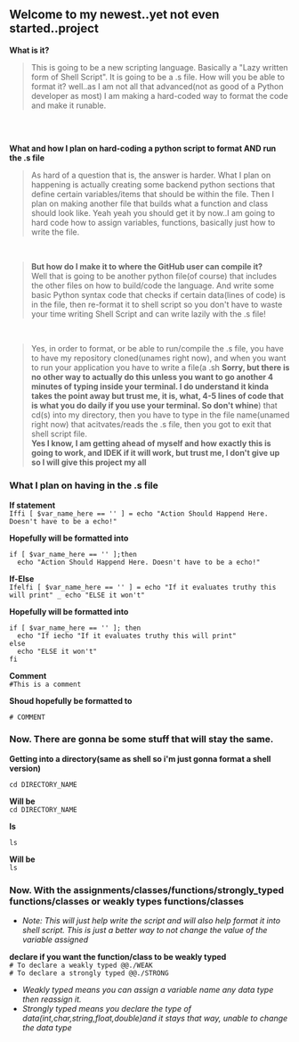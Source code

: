 ## Welcome to my newest..yet not even started..project

__What is it?__
> This is going to be a new scripting language. Basically a "Lazy written form of Shell Script". It is going to be a .s file.
How will you be able to format it? well..as I am not all that advanced(not as good of a Python developer as most) I am making a
hard-coded way to format the code and make it runable.
## ##
<br>


__What and how I plan on hard-coding a python script to format AND run the .s file__
<br>
> As hard of a question that is, the answer is harder. What I plan on happening is actually creating some backend python sections
that define certain variables/items that should be within the file. Then I plan on making another file that builds what a function
and class should look like. Yeah yeah you should get it by now..I am going to hard code how to assign variables, functions, basically just how to write the file.

<br>

> __But how do I make it to where the GitHub user can compile it?__ <br>Well that is going to be another python file(of course) that includes the other files on how to build/code the language. And write some basic Python syntax code that checks if certain data(lines of code) is in the file, then re-format it to shell script so you don't have to waste your time writing Shell Script and can write lazily with the .s file!

<br>

> Yes, in order to format, or be able to run/compile the .s file, you have to have my repository cloned(unames right now), and when you want to run your application you have to write a file(a .sh __Sorry, but there is no other way to actually do this unless you want to go another 4 minutes of typing inside your terminal. I do understand it kinda takes the point away but trust me, it is, what, 4-5 lines of code that is what you do daily if you use your terminal. So don't whine__) that cd(s) into my directory, then you have to type in the file name(unamed right now) that acitvates/reads the .s file, then you got to exit that shell script file.<br>__Yes I know, I am getting ahead of myself and how exactly this is going to work, and IDEK if it will work, but trust me, I don't give up so I will give this project my all__


### What I plan on having in the .s file

__If statement__<br>
```Iffi [ $var_name_here == '' ] = echo "Action Should Happend Here. Doesn't have to be a echo!"```

__Hopefully will be formatted into__
```shell
if [ $var_name_here == '' ];then
  echo "Action Should Happend Here. Doesn't have to be a echo!"
```
__If-Else__<br>
```Ifelfi [ $var_name_here == '' ] = echo "If it evaluates truthy this will print" _ echo "ELSE it won't"```

__Hopefully will be formatted into__
```shell
if [ $var_name_here == '' ]; then
  echo "If iecho "If it evaluates truthy this will print"
else
  echo "ELSE it won't"
fi
```
  
__Comment__<br>
``` #This is a comment ```

__Shoud hopefully be formatted to__
```shell
# COMMENT
```

### Now. There are gonna be some stuff that will stay the same.
__Getting into a directory(same as shell so i'm just gonna format a shell version)__<br>
```shell
cd DIRECTORY_NAME
```
__Will be__<br>
``` cd DIRECTORY_NAME ```

__ls__<br>
```shell
ls
```

__Will be__<br>
``` ls ```

### Now. With the assignments/classes/functions/strongly_typed functions/classes or weakly types functions/classes

- *Note: This will just help write the script and will also help format it into shell script. This is just a better way to not change the value of the variable assigned*

__declare if you want the function/class to be weakly typed__<br>
``` # To declare a weakly typed @@./WEAK ```<br>
``` # To declare a strongly typed @@./STRONG ```<br>
- *Weakly typed means you can assign a variable name any data type then reassign it.*<br>
- *Strongly typed means you declare the type of data(int,char,string,float,double)and it stays that way, unable to change the data type*
